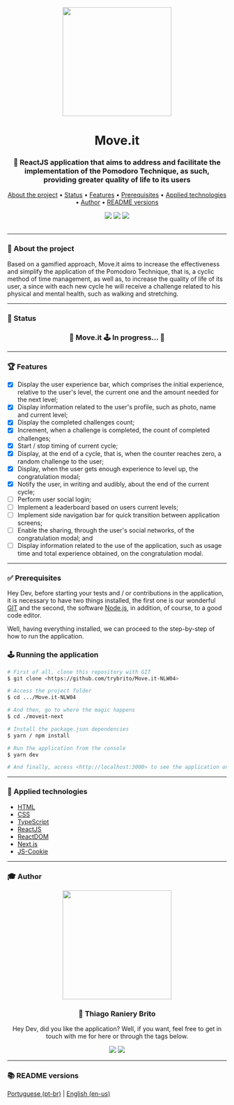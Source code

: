<div align="center">
  <div>
    <img src="./assets/logo_moveit.svg" width="250px">
    <h1>Move.it</h1>
    <h3>
      🚀 ReactJS application that aims to address and facilitate the implementation of the Pomodoro Technique, as such, providing greater quality of life to its users
    </h3>
  </div>

  <p>
    <a href="#-about-the-project">About the project</a> •
    <a href="#-status">Status</a> •
    <a href="#-features">Features</a> • 
    <a href="#-prerequisites">Prerequisites<a> • 
    <a href="#-applied-technologies">Applied technologies</a> • 
    <a href="#-author">Author</a> •
    <a href="#-readme-versions">README versions</a>
  </p>

  <div>
    <img src="https://img.shields.io/static/v1?label=LICENSE&message=MIT&color=5965e0&style=for-the-badge&logo=ghost"/>
    <img src="https://img.shields.io/static/v1?label=Version&message=1.0.0&color=5965e0&style=for-the-badge&logo=ghost"/>
    <img src="https://img.shields.io/static/v1?label=yarn&message=v1.22.5&color=5965e0&style=for-the-badge&logo=ghost"/>
  </div>
</div>

<br/>
<hr>

### 🎯 About the project

<p>
  Based on a gamified approach, Move.it aims to increase the effectiveness and simplify the application of the Pomodoro Technique, that is, a cyclic method of time management, as well as, to increase the quality of life of its user, a since with each new cycle he will receive a challenge related to his physical and mental health, such as walking and stretching.
</p>

<hr>

### 🏁 Status

<h3 align="center"> 
  🚧 Move.it 🕹️ In progress... 🚧
</h3>

<hr>

### 🏆 Features

- [x] Display the user experience bar, which comprises the initial experience, relative to the user's level, the current one and the amount needed for the next level;
- [x] Display information related to the user's profile, such as photo, name and current level;
- [x] Display the completed challenges count;
- [x] Increment, when a challenge is completed, the count of completed challenges;
- [x] Start / stop timing of current cycle;
- [x] Display, at the end of a cycle, that is, when the counter reaches zero, a random challenge to the user;
- [x] Display, when the user gets enough experience to level up, the congratulation modal;
- [x] Notify the user, in writing and audibly, about the end of the current cycle;
- [ ] Perform user social login;
- [ ] Implement a leaderboard based on users current levels;
- [ ] Implement side navigation bar for quick transition between application screens;
- [ ] Enable the sharing, through the user's social networks, of the congratulation modal; and
- [ ] Display information related to the use of the application, such as usage time and total experience obtained, on the congratulation modal.

<hr>

### ✅ Prerequisites

Hey Dev, before starting your tests and / or contributions in the application, it is necessary to have two things installed, the first one is our wonderful [GIT](https://git-scm.com) and the second, the software [Node.js](https://nodejs.org/en/), in addition, of course, to a good code editor.

Well, having everything installed, we can proceed to the step-by-step of how to run the application.

### 🕹️ Running the application

```bash
# First of all, clone this repository with GIT
$ git clone <https://github.com/trybrito/Move.it-NLW04>

# Access the project folder
$ cd .../Move.it-NLW04

# And then, go to where the magic happens
$ cd ./moveit-next

# Install the package.json dependencies
$ yarn / npm install

# Run the application from the console
$ yarn dev

# And finally, access <http://localhost:3000> to see the application on the local server
```

<hr>

### 🔮 Applied technologies

- [HTML](https://devdocs.io/html/)
- [CSS](https://devdocs.io/css/)
- [TypeScript](https://www.typescriptlang.org/)
- [ReactJS](https://pt-br.reactjs.org/)
- [ReactDOM](https://pt-br.reactjs.org/docs/react-dom.html)
- [Next.js](https://nextjs.org/)
- [JS-Cookie](https://github.com/js-cookie/js-cookie)

<hr>

### 🎓 Author

<div align="center">
  <img src="https://github.com/trybrito.png" width="250px" />

  <br />

  <div>
    <h3>
      🤝 Thiago Raniery Brito
    </h3>
    <p>
      Hey Dev, did you like the application? Well, if you want, feel free to get in touch with me for here or through the tags below.
    </p>
  </div>
  
  <div>
    <a href="https://www.linkedin.com/in/thiagoranierybrito/">
      <img src="https://img.shields.io/badge/-LinkedIn-blue?style=for-the-badge&logo=Linkedin&logoColor=white&link=https://www.linkedin.com/in/thiagoranierybrito/" /></a>
    <a href="mailto:thiagobritotrs@gmail.com">
      <img src="https://img.shields.io/badge/-Gmail-c14438?style=for-the-badge&logo=Gmail&logoColor=white&link=mailto:thiagobritotrs@gmail.com" /></a>
  </div>
</div>

<hr>

### 📚 README versions

<div>
  <a href="https://github.com/trybrito/Move.it-NLW04/blob/main/README.md">Portuguese (pt-br)</a> 
  |   
  <a href="https://github.com/trybrito/Move.it-NLW04/blob/main/README-en.md">English (en-us)</a>
</div>
